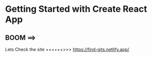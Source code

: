 # Getting Started with Create React App
## BOOM ==>

Lets Check the site   ++++++>>> https://find-gits.netlify.app/
